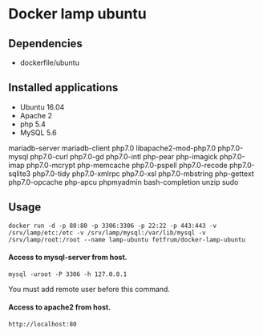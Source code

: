 Docker lamp ubuntu
==================

Dependencies
------------

- dockerfile/ubuntu

Installed applications
-----------------------

- Ubuntu 16.04
- Apache 2
- php 5.4
- MySQL 5.6

mariadb-server 
mariadb-client
php7.0 
libapache2-mod-php7.0 
php7.0-mysql 
php7.0-curl 
php7.0-gd 
php7.0-intl 
php-pear 
php-imagick 
php7.0-imap 
php7.0-mcrypt 
php-memcache 
php7.0-pspell 
php7.0-recode 
php7.0-sqlite3 
php7.0-tidy 
php7.0-xmlrpc 
php7.0-xsl 
php7.0-mbstring 
php-gettext 
php7.0-opcache 
php-apcu 
phpmyadmin 
bash-completion 
unzip 
sudo


Usage
-----

    docker run -d -p 80:80 -p 3306:3306 -p 22:22 -p 443:443 -v /srv/lamp/etc:/etc -v /srv/lamp/mysql:/var/lib/mysql -v /srv/lamp/root:/root --name lamp-ubuntu fetfrum/docker-lamp-ubuntu


#### Access to mysql-server from host.

    mysql -uroot -P 3306 -h 127.0.0.1

You must add remote user before this command.

#### Access to apache2 from host.

    http://localhost:80

